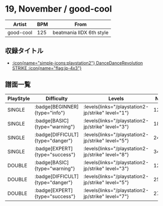 # 19, November / good-cool

|Artist|BPM|From|
|------|---|----|
|good-cool|125|beatmania IIDX 6th style|

## 収録タイトル

- [:icon{name="simple-icons:playstation2"} DanceDanceRevolution STRIKE :icon{name="flag:jp-4x3"}](/playstation2-jp/strike)

## 譜面一覧

|PlayStyle|Difficulty|Levels|Notes|Movie|
|---------|----------|------|-----|-----|
|SINGLE| :badge[BEGINNER]{type="info"}| :levels{links="/playstation2-jp/strike" level="1"}|124/0||
|SINGLE| :badge[BASIC]{type="warning"}| :levels{links="/playstation2-jp/strike" level="3"}|180/15||
|SINGLE| :badge[DIFFICULT]{type="danger"}| :levels{links="/playstation2-jp/strike" level="5"}|240/21||
|SINGLE| :badge[EXPERT]{type="success"}| :levels{links="/playstation2-jp/strike" level="8"}|345/8||
|DOUBLE| :badge[BASIC]{type="warning"}| :levels{links="/playstation2-jp/strike" level="3"}|129/19||
|DOUBLE| :badge[DIFFICULT]{type="danger"}| :levels{links="/playstation2-jp/strike" level="5"}|251/8||
|DOUBLE| :badge[EXPERT]{type="success"}| :levels{links="/playstation2-jp/strike" level="7"}|278/11||
